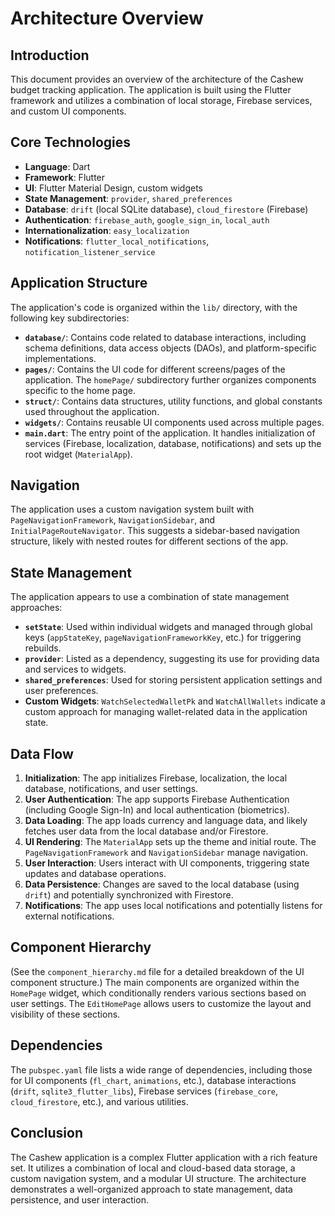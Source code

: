 # Architecture Overview

## Introduction

This document provides an overview of the architecture of the Cashew budget tracking application. The application is built using the Flutter framework and utilizes a combination of local storage, Firebase services, and custom UI components.

## Core Technologies

-   **Language**: Dart
-   **Framework**: Flutter
-   **UI**: Flutter Material Design, custom widgets
-   **State Management**: `provider`, `shared_preferences`
-   **Database**: `drift` (local SQLite database), `cloud_firestore` (Firebase)
-   **Authentication**: `firebase_auth`, `google_sign_in`, `local_auth`
-   **Internationalization**: `easy_localization`
-   **Notifications**: `flutter_local_notifications`, `notification_listener_service`

## Application Structure

The application's code is organized within the `lib/` directory, with the following key subdirectories:

-   **`database/`**: Contains code related to database interactions, including schema definitions, data access objects (DAOs), and platform-specific implementations.
-   **`pages/`**: Contains the UI code for different screens/pages of the application. The `homePage/` subdirectory further organizes components specific to the home page.
-   **`struct/`**: Contains data structures, utility functions, and global constants used throughout the application.
-   **`widgets/`**: Contains reusable UI components used across multiple pages.
-   **`main.dart`**: The entry point of the application. It handles initialization of services (Firebase, localization, database, notifications) and sets up the root widget (`MaterialApp`).

## Navigation

The application uses a custom navigation system built with `PageNavigationFramework`, `NavigationSidebar`, and `InitialPageRouteNavigator`. This suggests a sidebar-based navigation structure, likely with nested routes for different sections of the app.

## State Management

The application appears to use a combination of state management approaches:

-   **`setState`**: Used within individual widgets and managed through global keys (`appStateKey`, `pageNavigationFrameworkKey`, etc.) for triggering rebuilds.
-   **`provider`**: Listed as a dependency, suggesting its use for providing data and services to widgets.
-   **`shared_preferences`**: Used for storing persistent application settings and user preferences.
-   **Custom Widgets**: `WatchSelectedWalletPk` and `WatchAllWallets` indicate a custom approach for managing wallet-related data in the application state.

## Data Flow

1.  **Initialization**: The app initializes Firebase, localization, the local database, notifications, and user settings.
2.  **User Authentication**: The app supports Firebase Authentication (including Google Sign-In) and local authentication (biometrics).
3.  **Data Loading**: The app loads currency and language data, and likely fetches user data from the local database and/or Firestore.
4.  **UI Rendering**: The `MaterialApp` sets up the theme and initial route. The `PageNavigationFramework` and `NavigationSidebar` manage navigation.
5.  **User Interaction**: Users interact with UI components, triggering state updates and database operations.
6.  **Data Persistence**: Changes are saved to the local database (using `drift`) and potentially synchronized with Firestore.
7.  **Notifications**: The app uses local notifications and potentially listens for external notifications.

## Component Hierarchy

(See the `component_hierarchy.md` file for a detailed breakdown of the UI component structure.) The main components are organized within the `HomePage` widget, which conditionally renders various sections based on user settings. The `EditHomePage` allows users to customize the layout and visibility of these sections.

## Dependencies

The `pubspec.yaml` file lists a wide range of dependencies, including those for UI components (`fl_chart`, `animations`, etc.), database interactions (`drift`, `sqlite3_flutter_libs`), Firebase services (`firebase_core`, `cloud_firestore`, etc.), and various utilities.

## Conclusion

The Cashew application is a complex Flutter application with a rich feature set. It utilizes a combination of local and cloud-based data storage, a custom navigation system, and a modular UI structure. The architecture demonstrates a well-organized approach to state management, data persistence, and user interaction.